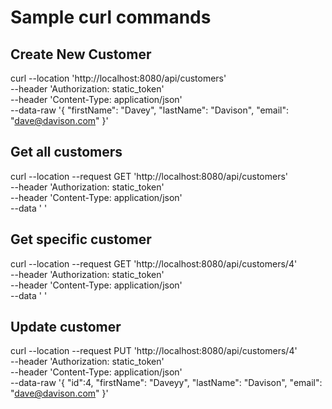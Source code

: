 # Sample curl commands

## Create New Customer
curl --location 'http://localhost:8080/api/customers' \
--header 'Authorization: static_token' \
--header 'Content-Type: application/json' \
--data-raw '{
"firstName": "Davey",
"lastName": "Davison",
"email": "dave@davison.com"
}'

## Get all customers
curl --location --request GET 'http://localhost:8080/api/customers' \
--header 'Authorization: static_token' \
--header 'Content-Type: application/json' \
--data '    '

## Get specific customer
curl --location --request GET 'http://localhost:8080/api/customers/4' \
--header 'Authorization: static_token' \
--header 'Content-Type: application/json' \
--data '    '

## Update customer
curl --location --request PUT 'http://localhost:8080/api/customers/4' \
--header 'Authorization: static_token' \
--header 'Content-Type: application/json' \
--data-raw '{
"id":4,
"firstName": "Daveyy",
"lastName": "Davison",
"email": "dave@davison.com"
}'
